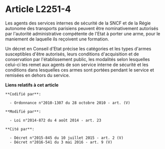 # Article L2251-4

Les agents des services internes de sécurité de la SNCF et de la Régie autonome des transports parisiens peuvent être
nominativement autorisés par l'autorité administrative compétente de l'Etat à porter une arme, pour le maniement de laquelle
ils reçoivent une formation.

Un décret en Conseil d'Etat précise les catégories et les types d'armes susceptibles d'être autorisés, leurs conditions
d'acquisition et de conservation par l'établissement public, les modalités selon lesquelles celui-ci les remet aux agents de
son service interne de sécurité et les conditions dans lesquelles ces armes sont portées pendant le service et remisées en
dehors du service.

**Liens relatifs à cet article**

	**Codifié par**:

	  - Ordonnance n°2010-1307 du 28 octobre 2010 - art. (V)

	**Modifié par**:

	  - Loi n°2014-872 du 4 août 2014 - art. 23

	**Cité par**:

	  - Décret n°2015-845 du 10 juillet 2015 - art. 2 (V)
	  - Décret n°2016-541 du 3 mai 2016 - art. 9 (V)
